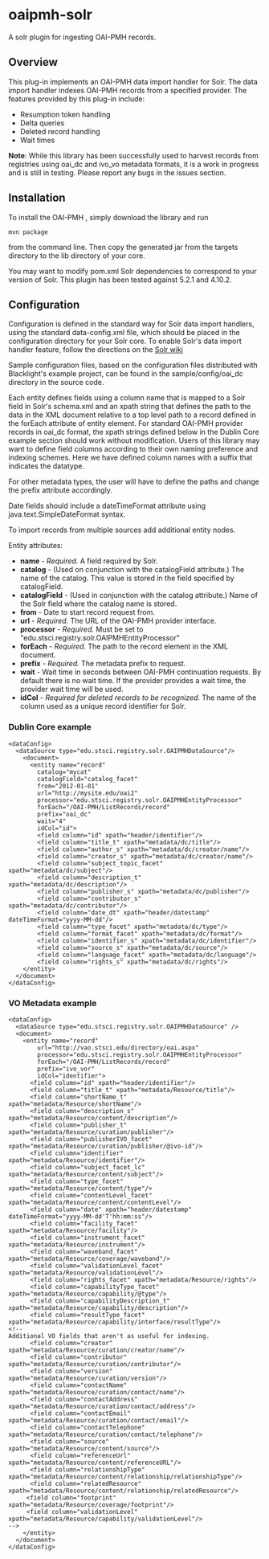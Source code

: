 # oaipmh-solr
A solr plugin for ingesting OAI-PMH records.

## Overview

This plug-in implements an OAI-PMH data import handler for Solr. The data import handler indexes OAI-PMH records from a specified provider. The features provided by this plug-in include:

* Resumption token handling
* Delta queries
* Deleted record handling
* Wait times

**Note**: While this library has been successfully used to harvest records from registries using oai\_dc and ivo\_vo metadata formats, it is a work in progress and is still in testing. Please report any bugs in the issues section.

## Installation

To install the OAI-PMH , simply download the library and run

    mvn package

from the command line.
Then copy the generated jar from the targets directory to the lib directory of your core.

You may want to modify pom.xml Solr dependencies to correspond to your version of Solr. This plugin has been tested against 5.2.1 and 4.10.2.

## Configuration

Configuration is defined in the standard way for Solr data import handlers, using the standard data-config.xml file, which should be placed in the configuration directory for your Solr core. To enable Solr's data import handler feature, follow the directions on the [Solr wiki](http://wiki.apache.org/solr/DataImportHandler)

Sample configuration files, based on the configuration files distributed with Blacklight's example project, can be found in the sample/config/oai_dc directory in the source code.

Each entity defines fields using a column name that is mapped to a Solr field in Solr's schema.xml and an xpath string that defines the path to the data in the XML document relative to a top level path to a record defined in the forEach attribute of entity element. For standard OAI-PMH provider records in oai\_dc format, the xpath strings defined below in the Dublin Core example section should work without modification. Users of this library may want to define field columns according to their own naming preference and indexing schemes. Here we have defined column names with a suffix that indicates the datatype.

For other metadata types, the user will have to define the paths and change the prefix attribute accordingly.

Date fields should include a dateTimeFormat attribute using java.text.SimpleDateFormat syntax.

To import records from multiple sources add additional entity nodes.

Entity attributes:

* **name** - *Required.* A field required by Solr.
* **catalog** - (Used on conjunction with the catalogField attribute.) The name of the catalog. This value is stored in the field specified by catalogField.
* **catalogField** - (Used in conjunction with the catalog attribute.) Name of the Solr field where the catalog name is stored.
* **from** - Date to start record request from. 
* **url** - *Required.* The URL of the OAI-PMH provider interface.
* **processor** - *Required.* Must be set to "edu.stsci.registry.solr.OAIPMHEntityProcessor"
* **forEach** - *Required.* The path to the record element in the XML document.
* **prefix** - *Required.* The metadata prefix to request.
* **wait** - Wait time in seconds between OAI-PMH continuation requests. By default there is no wait time. If the provider provides a wait time, the provider wait time will be used.
* **idCol** - *Required for deleted records to be recognized.* The name of the column used as a unique record identifier for Solr.

### Dublin Core example

    <dataConfig>
      <dataSource type="edu.stsci.registry.solr.OAIPMHDataSource"/>
        <document>
          <entity name="record"
    	    catalog="mycat"
    	    catalogField="catalog_facet"
    	    from="2012-01-01"
    	    url="http://mysite.edu/oai2"
    	    processor="edu.stsci.registry.solr.OAIPMHEntityProcessor"
    	    forEach="/OAI-PMH/ListRecords/record"
    	    prefix="oai_dc"
    	    wait="4"
    	    idCol="id">
            <field column="id" xpath="header/identifier"/>
            <field column="title_t" xpath="metadata/dc/title"/>
            <field column="author_s" xpath="metadata/dc/creator/name"/>
            <field column="creator_s" xpath="metadata/dc/creator/name"/>
            <field column="subject_topic_facet" xpath="metadata/dc/subject"/>
            <field column="description_t" xpath="metadata/dc/description"/>
            <field column="publisher_s" xpath="metadata/dc/publisher"/>
            <field column="contributor_s" xpath="metadata/dc/contributor"/>
            <field column="date_dt" xpath="header/datestamp" dateTimeFormat="yyyy-MM-dd"/>
            <field column="type_facet" xpath="metadata/dc/type"/>
            <field column="format_facet" xpath="metadata/dc/format"/>
            <field column="identifier_s" xpath="metadata/dc/identifier"/>
            <field column="source_s" xpath="metadata/dc/source"/>
            <field column="language_facet" xpath="metadata/dc/language"/>
            <field column="rights_s" xpath="metadata/dc/rights"/>
        </entity>
      </document>
    </dataConfig> 


### VO Metadata example

    <dataConfig>
      <dataSource type="edu.stsci.registry.solr.OAIPMHDataSource" />
      <document>
        <entity name="record" 
    	    url="http://vao.stsci.edu/directory/oai.aspx"
    	    processor="edu.stsci.registry.solr.OAIPMHEntityProcessor"
    	    forEach="/OAI-PMH/ListRecords/record"
    	    prefix="ivo_vor"
    	    idCol="identifier">
          <field column="id" xpath="header/identifier"/>
          <field column="title_t" xpath="metadata/Resource/title"/>
          <field column="shortName_t" xpath="metadata/Resource/shortName"/>
          <field column="description_s" xpath="metadata/Resource/content/description"/>
          <field column="publisher_t" xpath="metadata/Resource/curation/publisher"/>
          <field column="publisherIVO_facet" xpath="metadata/Resource/curation/publisher/@ivo-id"/>
          <field column="identifier" xpath="metadata/Resource/identifier"/>
          <field column="subject_facet_lc" xpath="metadata/Resource/content/subject"/>
          <field column="type_facet" xpath="metadata/Resource/content/type"/>
          <field column="contentLevel_facet" xpath="metadata/Resource/content/contentLevel"/>
          <field column="date" xpath="header/datestamp" dateTimeFormat="yyyy-MM-dd'T'hh:mm:ss"/>
          <field column="facility_facet"  xpath="metadata/Resource/facility"/>
          <field column="instrument_facet" xpath="metadata/Resource/instrument"/>
          <field column="waveband_facet" xpath="metadata/Resource/coverage/waveband"/>
          <field column="validationLevel_facet" xpath="metadata/Resource/validationLevel"/>
          <field column="rights_facet" xpath="metadata/Resource/rights"/>
          <field column="capabilityType_facet" xpath="metadata/Resource/capability/@type"/>
          <field column="capabilityDescription_t" xpath="metadata/Resource/capability/description"/>
          <field column="resultType_facet" xpath="metadata/Resource/capability/interface/resultType"/>
    <!--
    Additional VO fields that aren't as useful for indexing.
          <field column="creator" xpath="metadata/Resource/curation/creator/name"/>
          <field column="contributor" xpath="metadata/Resource/curation/contributor"/>
          <field column="version" xpath="metadata/Resource/curation/version"/>
          <field column="contactName" xpath="metadata/Resource/curation/contact/name"/>
          <field column="contactAddress" xpath="metadata/Resource/curation/contact/address"/>
          <field column="contactEmail" xpath="metadata/Resource/curation/contact/email"/>
          <field column="contactTelephone" xpath="metadata/Resource/curation/contact/telephone"/>
          <field column="source" xpath="metadata/Resource/content/source"/>
          <field column="referenceUrl" xpath="metadata/Resource/content/referenceURL"/>
          <field column="relationshipType" xpath="metadata/Resource/content/relationship/relationshipType"/>
          <field column="relatedResource" xpath="metadata/Resource/content/relationship/relatedResource"/>
         <field column="footprint" xpath="metadata/Resource/coverage/footprint"/>
         <field column="validationLevel" xpath="metadata/Resource/capability/validationLevel"/>
    -->
        </entity>
      </document>
    </dataConfig> 